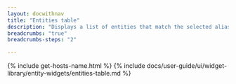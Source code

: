 ```yaml
---
layout: docwithnav
title: "Entities table"
description: "Displays a list of entities that match the selected alias and optional filter. Provides the ability for full-text search and pagination, except for columns with post-processing or cell content functions. Highly customizable using widget styles, data source keys, and widget actions."
breadcrumbs: "true"
breadcrumbs-steps: "2"

---
```

{% include get-hosts-name.html %}
{% include docs/user-guide/ui/widget-library/entity-widgets/entities-table.md %}
